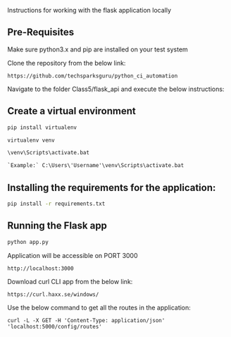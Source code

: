 Instructions for working with the flask application locally

## Pre-Requisites
Make sure python3.x and pip are installed on your test system

Clone the repository from the below link:
```
https://github.com/techsparksguru/python_ci_automation
```

Navigate to the folder Class5/flask_api and execute the below instructions:

## Create a virtual environment
```cmd
pip install virtualenv

virtualenv venv

\venv\Scripts\activate.bat

`Example:` C:\Users\'Username'\venv\Scripts\activate.bat
```

## Installing the requirements for the application:
```cmd
pip install -r requirements.txt
```

## Running the Flask app
```cmd
python app.py
```

Application will be accessible on PORT 3000

```
http://localhost:3000
```

Download curl CLI app from the below link:

```https://curl.haxx.se/windows/```


Use the below command to get all the routes in the application:
```
curl -L -X GET -H 'Content-Type: application/json' 'localhost:5000/config/routes'
```